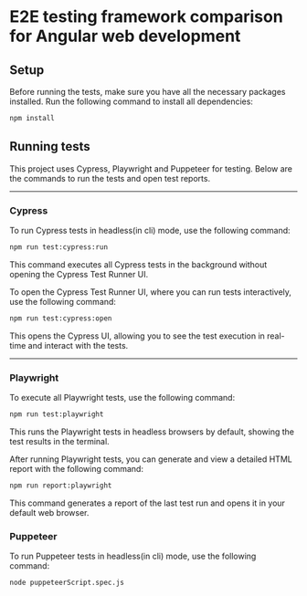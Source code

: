 # E2E testing framework comparison for Angular web development
## Setup

Before running the tests, make sure you have all the necessary packages installed. Run the following command to install all dependencies:

```bash
npm install
```

## Running tests
This project uses Cypress, Playwright and Puppeteer for testing. Below are the commands to run the tests and open test reports.
***
### Cypress
To run Cypress tests in headless(in cli) mode, use the following command:
```bash
npm run test:cypress:run
```
This command executes all Cypress tests in the background without opening the Cypress Test Runner UI.


To open the Cypress Test Runner UI, where you can run tests interactively, use the following command:
```bash
npm run test:cypress:open
```
This opens the Cypress UI, allowing you to see the test execution in real-time and interact with the tests.
***
### Playwright
To execute all Playwright tests, use the following command:
```bash
npm run test:playwright
```
This runs the Playwright tests in headless browsers by default, showing the test results in the terminal.

After running Playwright tests, you can generate and view a detailed HTML report with the following command:
```bash
npm run report:playwright
```
This command generates a report of the last test run and opens it in your default web browser.
### Puppeteer

To run Puppeteer tests in headless(in cli) mode, use the following command:

```bash
node puppeteerScript.spec.js
```
